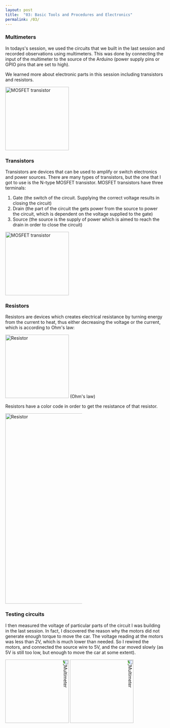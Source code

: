 ```yaml
---
layout: post
title:  "03: Basic Tools and Procedures and Electronics"
permalink: /03/
---
```


### Multimeters

In todays's session, we used the circuits that we built in the last session and recorded observations using multimeters. This was done by connecting the input of the multimeter to the source of the Arduino (power supply pins or GPIO pins that are set to high).

We learned more about electronic parts in this session including transistors and resistors.

<img src="https://www.nutsvolts.com/uploads/wygwam/NV_0500_Marston_FIG13.jpg" alt="MOSFET transistor" style="height: 200px; max-width: 48%">

### Transistors

Transistors are devices that can be used to amplify or switch electronics and power sources. There are many types of transistors, but the one that I got to use is the N-type MOSFET transistor. MOSFET transistors have three terminals:

1. Gate (the switch of the circuit. Supplying the correct voltage results in closing the circuit)
2. Drain (the part of the circuit the gets power from the source to power the circuit, which is dependent on the voltage supplied to the gate)
3. Source (the source is the supply of power which is aimed to reach the drain in order to close the circuit)


<img src="https://cdn.sparkfun.com/assets/c/4/a/9/d/515c7a2bce395f653d000002.png" alt="MOSFET transistor" style="height: 200px; max-width: 48%">

### Resistors

Resistors are devices which creates electrical resistance by turning energy from the current to heat, thus either decreasing the voltage or the current, which is according to Ohm's law:

<img src="https://learn.digilentinc.com/Documents/Digital/BT01_02_ResistorOhmLaw/OhmTriangle.jpg" alt="Resistor" style="height: 200px; max-width: 48%">
(Ohm's law)

Resistors have a color code in order to get the resistance of that resistor.

<img src="http://www.resistorguide.com/pictures/resistor_color_codes_chart.png" alt="Resistor" style="height: 600px; max-width: 48%">

### Testing circuits

I then measured the voltage of particular parts of the circuit I was building in the last session. In fact, I discovered the reason why the motors did not generate enough torque to move the car. The voltage reading at the motors was less than 2V, which is much lower than needed. So I rewired the motors, and connected the source wire to 5V, and the car moved slowly (as 5V is still too low, but enough to move the car at some extent).

<img src="car.jpg" alt="Multimeter" style="transform:rotate(90deg);height: 200px; max-width: 48%">

<img src="Multimeter.jpg" alt="Multimeter" style="transform:rotate(90deg);height: 200px; max-width: 48%">

